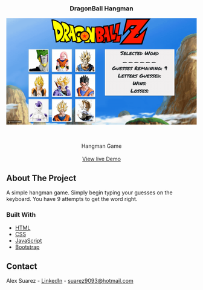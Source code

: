 
 <h3 align="center">DragonBall Hangman</h3>
 
![Project Name](gif/dbz.gif)

<!-- PROJECT LOGO -->
<br />
<p align="center">
  
  </a>
  <p align="center">
    Hangman Game
    <br />
    <br />
    <a href="https://suarez9093.github.io/hangman_redone/">View live Demo</a>
  </p>
</p>

<!-- ABOUT THE PROJECT -->
## About The Project
A simple hangman game. Simply begin typing your guesses on the keyboard. You have 9 attempts to get the word right.


### Built With
* [HTML](https://www.w3schools.com/html/)
* [CSS](https://www.w3schools.com/css/default.asp)
* [JavaScript](https://www.w3schools.com/js/default.asp)
* [Bootstrap](https://getbootstrap.com/)



<!-- CONTACT -->
## Contact

Alex Suarez - [LinkedIn](https://www.linkedin.com/in/alexsuarez9093/) - suarez9093@hotmail.com
